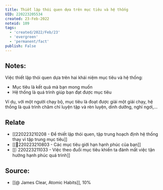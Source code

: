 ```yaml
---
title: Thiết lập thói quen dựa trên mục tiêu và hệ thống
UID: 220223205534
created: 23-Feb-2022
noteid: 109
tags:
  - 'created/2022/Feb/23'
  - 'evergreen'
  - 'permanent/fact'
publish: False
---
```

## Notes:
Việc thiết lập thói quen dựa trên hai khái niệm mục tiêu và hệ thống:

- Mục tiêu là kết quả mà bạn mong muốn
- Hệ thống là quá trình giúp bạn đạt được mục tiêu

Ví dụ, với một người chạy bộ, mục tiêu là đoạt được giải một giải chạy, hệ thống là quá trình chăm chỉ luyện tập và rèn luyện, dinh dưỡng, nghỉ ngơi,...

## Relate
- [[220223210208 - Để thiết lập thói quen, tập trung hoạch định hệ thống thay vì tập trung mục tiêu]]
- [[💬220223210803 - Các mục tiêu giới hạn hạnh phúc của bạn]]
- [[❕ 220223211033 - Việc theo đuổi mục tiêu khiến ta đánh mất việc tận hưởng hạnh phúc quá trình]]

## Source:
- [[@ James Clear, Atomic Habits]], 10%





